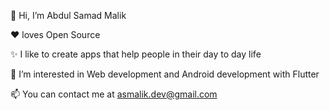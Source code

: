 👋 Hi, I’m Abdul Samad Malik 

❤️ loves Open Source

✨ I like to create apps that help people in their day to day life

👀 I’m interested in Web development and Android development with Flutter

<!-- 🌱 Currently I’m learning Flutter -->

📫 You can contact me at asmalik.dev@gmail.com
